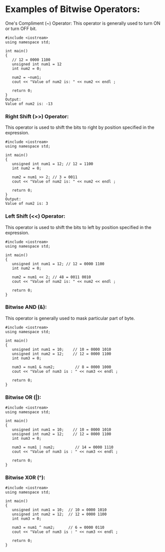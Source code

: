 # Examples of Bitwise Operators:
One's Compliment (~) Operator:
This operator is generally used to turn ON or turn OFF bit.

```
#include <iostream>
using namespace std;

int main()
{
   // 12 = 0000 1100
   unsigned int num1 = 12
   int num2 = 0;           

   num2 = ~num1;  
   cout << "Value of num2 is: " << num2 << endl ;

   return 0;
}
Output:
Value of num2 is: -13
```
### Right Shift (>>) Operator:
This operator is used to shift the bits to right by position specified in the expression.
```
#include <iostream>
using namespace std;

int main()
{
   unsigned int num1 = 12; // 12 = 1100 
   int num2 = 0;           

   num2 = num1 >> 2; // 3 = 0011
   cout << "Value of num2 is: " << num2 << endl ;

   return 0;
}
Output:
Value of num2 is: 3
```
### Left Shift (<<) Operator:
This operator is used to shift the bits to left by position specified in the expression.
```
#include <iostream>
using namespace std;

int main()
{
   unsigned int num1 = 12; // 12 = 0000 1100 
   int num2 = 0;           

   num2 = num1 << 2; // 48 = 0011 0010
   cout << "Value of num2 is: " << num2 << endl ;

   return 0;
}
```
### Bitwise AND (&):
This operator is generally used to mask particular part of byte.
```
#include <iostream>
using namespace std;

int main()
{
   unsigned int num1 = 10;	  // 10 = 0000 1010  
   unsigned int num2 = 12;	  // 12 = 0000 1100
   int num3 = 0;           

   num3 = num1 & num2;         // 8 = 0000 1000
   cout << "Value of num3 is : " << num3 << endl ;

   return 0;
}
```
### Bitwise OR (|):
```
#include <iostream>
using namespace std;

int main()
{
   unsigned int num1 = 10;	  // 10 = 0000 1010  
   unsigned int num2 = 12;	  // 12 = 0000 1100
   int num3 = 0;           

   num3 = num1 | num2;         // 14 = 0000 1110
   cout << "Value of num3 is : " << num3 << endl ;

   return 0;
}
```
### Bitwise XOR (^):
```
#include <iostream>
using namespace std;

int main()
{
   unsigned int num1 = 10;  // 10 = 0000 1010  
   unsigned int num2 = 12;  // 12 = 0000 1100
   int num3 = 0;           

   num3 = num1 ^ num2;      // 6 = 0000 0110
   cout << "Value of num3 is : " << num3 << endl ;

   return 0;
}
```
